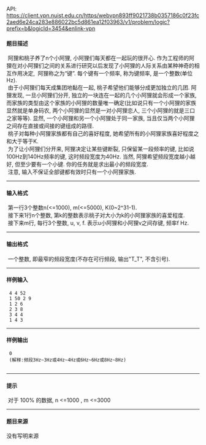 API: https://client.vpn.nuist.edu.cn/https/webvpn893ff9021738b0357186c0f23fc2aed6e24ca283e886022bc5d861ea12f03963/v1/problem/logic?prefix=b&logicId=3454&enlink-vpn

#### 题目描述

 阿狸和桃子养了n个小阿狸, 小阿狸们每天都在一起玩的很开心. 作为工程师的阿狸在对小阿狸们之间的关系进行研究以后发现了小阿狸的人际关系由某种神奇的相互作用决定,  阿狸称之为“键”. 每个键有一个频率, 称为键频率, 是一个整数(单位Hz).  
 由于小阿狸们每天成集团地黏在一起, 桃子希望他们能够分成更加独立的几团. 阿狸发现, 一旦小阿狸们分开, 独立的一块连在一起的几个小阿狸就会形成一个家族, 而家族的类型由这个家族的小阿狸的数量唯一确定(比如说只有一个小阿狸的家族显然就是单身码农, 两个小阿狸的显然是一对小阿狸恋人, 三个小阿狸的就是三口之家等等). 显然, 一个小阿狸和另一个小阿狸处于同一家族, 当且仅当两个小阿狸之间存在直接或间接的键组成的路径.  
 桃子对每种小阿狸家族都有自己的喜好程度, 她希望所有的小阿狸家族喜好程度之和大于等于K.  
 为了让小阿狸们分开来, 阿狸决定让某些键断裂, 只保留某一段频率的键, 比如说100Hz到140Hz频率的键, 这时频段宽度为40Hz. 当然, 阿狸希望频段宽度越小越好, 但至少要有一个小键. 你的任务就是求出最小的频段宽度.  
 注意, 输入不保证全部键都有效时只有一个小阿狸家族.

---

#### 输入格式

 第一行3个整数n(<=1000), m(<=5000), K(0~2^31-1).  
 接下来1行n个整数, 第k的整数表示桃子对大小为k的小阿狸家族的喜爱程度.  
 接下来m行, 每行3个整数, u, v, f. 表示u小阿狸和小阿狸v之间存键, 频率f Hz.

---

#### 输出格式

 一个整数, 即最窄的频段宽度(不存在可行频段, 输出"T\_T", 不含引号).

---

#### 样例输入
```
 4 4 52
 1 50 2 9
 1 2 6
 2 3 8
 3 4 4
 1 4 3

```

---

#### 样例输出
```
 0
 (解释:频段3Hz~3Hz或4Hz~4Hz或6Hz~6Hz或8Hz~8Hz)


```

---

#### 提示

 对于 100% 的数据, n <=1000 , m <=3000  

---

#### 题目来源

没有写明来源
